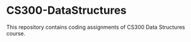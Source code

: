 # CS300-DataStructures

This repository contains coding assignments of CS300 Data Structures course.
